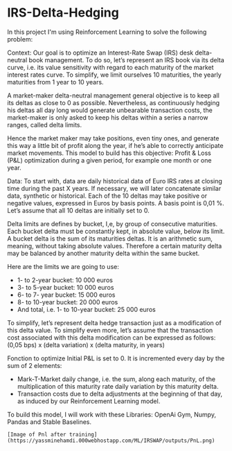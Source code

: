 # IRS-Delta-Hedging

In this project I'm using Reinforcement Learning to solve the following problem:

Context:
Our goal is to optimize an Interest-Rate Swap (IRS) desk delta-neutral book management. To do so, let’s represent an IRS book via its delta curve, i.e. its value
sensitivity with regard to each maturity of the market interest rates curve. To simplify, we limit ourselves 10 maturities, the yearly maturities from 1 year to 10 years.


A market-maker delta-neutral management general objective is to keep all its deltas as close to 0 as possible. Nevertheless, as continuously hedging his deltas all day 
long would generate unbearable transaction costs, the market-maker is only asked to keep his deltas within a series a narrow ranges, called delta limits.

Hence the market maker may take positions, even tiny ones, and generate this way a little bit of profit along the year, if he’s able to correctly anticipate market movements.
This model to build has this objective: Profit & Loss (P&L) optimization during a given period, for example one month or one year.

Data:
To start with, data are daily historical data of Euro IRS rates at closing time during the past X years. If necessary, we will later concatenate similar data, synthetic or historical.
Each of the 10 deltas may take positive or negative values, expressed in Euros by basis points. A basis point is 0,01 %. Let’s assume that all 10 deltas are initially set 
to 0.


Delta limits are defines by bucket, I,e, by group of consecutive maturities. Each bucket delta must be constantly kept, in absolute value, below its limit. A bucket delta 
is the sum of its maturities deltas. It is an arithmetic sum, meaning, without taking absolute values. Therefore a certain maturity delta may be balanced by another maturity delta within the same bucket.


Here are the limits we are going to use:
-	1- to 2-year bucket: 10 000 euros
-	3- to 5-year bucket: 10 000 euros
-	6- to 7- year bucket: 15 000 euros
-	8- to 10-year bucket: 20 000 euros
-	And total, i.e. 1- to 10-year bucket: 25 000 euros

To simplify, let’s represent delta hedge transaction just as a modification of this delta value. To simplify even more, let’s assume that the transaction cost associated with this delta modification can be expressed as follows:
 (0,05 bps) x (delta variation) x (delta maturity, in years)

Fonction to optimize
Initial P&L is set to 0. It is incremented every day by the sum of 2 elements:
-	Mark-T-Market daily change, i.e. the sum, along each maturity, of the multiplication of this maturity rate daily variation by this maturity delta.
-	Transaction costs due to delta adjustments at the beginning of that day, as induced by our Reinforcement Learning model.


To build this model, I will work with these Libraries:
    OpenAi Gym, Numpy, Pandas and Stable Baselines.
    
    [Image of Pnl after training](https://yassminehamdi.000webhostapp.com/ML/IRSWAP/outputs/PnL.png)
